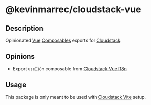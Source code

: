 # @kevinmarrec/cloudstack-vue

## Description

Opinionated [Vue](https://vuejs.org) [Composables](https://vuejs.org/guide/reusability/composables) exports for [Cloudstack](https://github.com/kevinmarrec/cloudstack).

## Opinions

- Export `useI18n` composable from [Cloudstack Vue I18n](https://github.com/kevinmarrec/cloudstack/tree/main/packages/vue-i18n)

## Usage

This package is only meant to be used with [Cloudstack Vite](https://github.com/kevinmarrec/cloudstack/tree/main/packages/vite-plugin) setup.
